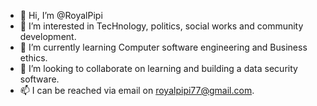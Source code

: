 - 👋 Hi, I’m @RoyalPipi
- 👀 I’m interested in TecHnology, politics, social works and community development.
- 🌱 I’m currently learning Computer software engineering and Business ethics.
- 💞️ I’m looking to collaborate on learning and building a data security software.
- 📫 I can be reached via email on royalpipi77@gmail.com.  

<!---
RoyalPipi/RoyalPipi is a ✨ special ✨ repository because its `README.md` (this file) appears on your GitHub profile.
You can click the Preview link to take a look at your changes.
--->
